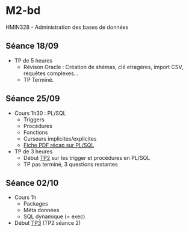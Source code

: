 # M2-bd
HMIN328 - Administration des bases de données

## Séance 18/09
- TP de 5 heures
	- Révison Oracle : Création de shémas, clé etragères, import CSV, requêtes complexes...
	- TP Terminé.

## Séance 25/09
- Cours 1h30 : PL/SQL
	- Triggers
	- Procédures
	- Fonctions
	- Curseurs implicites/explicites
	- [Fiche PDF récap sur PL/SQL](https://github.com/Doelia/M2-bd/raw/master/TP2-plsql/HMIN328_c1.pdf)
- TP de 3 heures
	- Début [TP2](https://github.com/Doelia/M2-bd/raw/master/TP2-plsql/HMIN328_TP2.pdf) sur les trigger et procédures en PL/SQL
	- TP pas terminé, 3 questions restantes

## Séance 02/10
- Cours 1h
	- Packages
	- Méta données
	- SQL dynamique (= exec)
- Début [TP3](https://github.com/Doelia/M2-bd/raw/master/TP2-plsql/HMIN328_TP3.pdf) (TP2 séance 2)